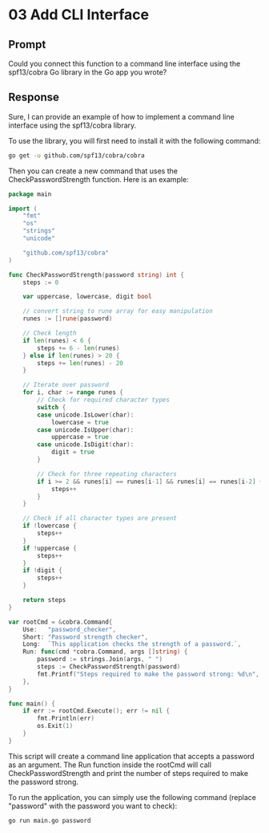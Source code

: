 # 03 Add CLI Interface

## Prompt

Could you connect this function to a command line interface using the spf13/cobra Go library in the Go app you wrote?

## Response

Sure, I can provide an example of how to implement a command line interface using the spf13/cobra library.

To use the library, you will first need to install it with the following command:

```bash
go get -u github.com/spf13/cobra/cobra
```

Then you can create a new command that uses the CheckPasswordStrength function. Here is an example:

```go
package main

import (
    "fmt"
    "os"
    "strings"
    "unicode"

    "github.com/spf13/cobra"
)

func CheckPasswordStrength(password string) int {
    steps := 0

    var uppercase, lowercase, digit bool

    // convert string to rune array for easy manipulation
    runes := []rune(password)

    // Check length
    if len(runes) < 6 {
        steps += 6 - len(runes)
    } else if len(runes) > 20 {
        steps += len(runes) - 20
    }

    // Iterate over password
    for i, char := range runes {
        // Check for required character types
        switch {
        case unicode.IsLower(char):
            lowercase = true
        case unicode.IsUpper(char):
            uppercase = true
        case unicode.IsDigit(char):
            digit = true
        }

        // Check for three repeating characters
        if i >= 2 && runes[i] == runes[i-1] && runes[i] == runes[i-2] {
            steps++
        }
    }

    // Check if all character types are present
    if !lowercase {
        steps++
    }
    if !uppercase {
        steps++
    }
    if !digit {
        steps++
    }

    return steps
}

var rootCmd = &cobra.Command{
    Use:   "password_checker",
    Short: "Password strength checker",
    Long:  `This application checks the strength of a password.`,
    Run: func(cmd *cobra.Command, args []string) {
        password := strings.Join(args, " ")
        steps := CheckPasswordStrength(password)
        fmt.Printf("Steps required to make the password strong: %d\n", steps)
    },
}

func main() {
    if err := rootCmd.Execute(); err != nil {
        fmt.Println(err)
        os.Exit(1)
    }
}
```

This script will create a command line application that accepts a password as an argument. The Run function inside the rootCmd will call CheckPasswordStrength and print the number of steps required to make the password strong.

To run the application, you can simply use the following command (replace "password" with the password you want to check):

```bash
go run main.go password
```
